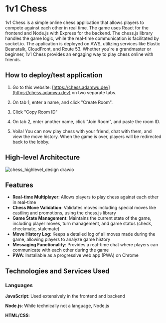 # 1v1 Chess

1v1 Chess is a simple online chess application that allows players to compete against each other in real time. The game uses React for the frontend and Node.js with Express for the backend. 
The chess.js library handles the game logic, while the real-time communication is facilitated by socket.io. The application is deployed on AWS, utilizing services like Elastic Beanstalk, CloudFront, and Route 53.
Whether you're a grandmaster or beginner, 1v1 Chess provides an engaging way to play chess online with friends.

## How to deploy/test application
1. Go to this website: [https://chess.adamwu.dev](https://chess.adamwu.dev) on two separate tabs.

2. On tab 1, enter a name, and click "Create Room".

3. Click "Copy Room ID"

4. On tab 2, enter another name, click "Join Room", and paste the room ID.

5. Voila! You can now play chess with your friend, chat with them, and view the move history. When the game is over, players will be redirected back to the lobby.

## High-level Architecture
![chess_highlevel_design drawio](https://github.com/minebreak28/1v1-Chess/assets/78050276/0ea0fbb8-d58d-4428-b8d6-b84571d4adf4)

## Features
- **Real-time Multiplayer**: Allows players to play chess against each other in real-time
- **Chess Move Validation**: Validates moves including special moves like castling and promotions, using the chess.js library
- **Game State Management**: Maintains the current state of the game, including player moves, turn management, and game status (check, checkmate, stalemate)
- **Move History Log**: Keeps a detailed log of all moves made during the game, allowing players to analyze game history
- **Messaging Functionality**: Provides a real-time chat where players can communicate with each other during the game
- **PWA**: Installable as a progressive web app (PWA) on Chrome

## Technologies and Services Used

### Languages

**JavaScript**: Used extensively in the frontend and backend

**Node.js**: While technically not a language, Node.js

**HTML/CSS**:
